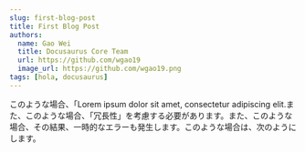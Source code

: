```yaml
---
slug: first-blog-post
title: First Blog Post
authors:
  name: Gao Wei
  title: Docusaurus Core Team
  url: https://github.com/wgao19
  image_url: https://github.com/wgao19.png
tags: [hola, docusaurus]
---
```


このような場合、「Lorem ipsum dolor sit amet, consectetur adipiscing elit.また、このような場合、「冗長性」を考慮する必要があります。また、このような場合、その結果、一時的なエラーも発生します。このような場合は、次のようにします。
